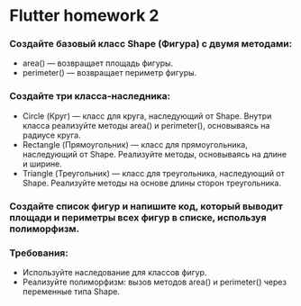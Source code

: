# Flutter homework 2

### Создайте базовый класс Shape (Фигура) с двумя методами:
- area() — возвращает площадь фигуры.
- perimeter() — возвращает периметр фигуры.

### Создайте три класса-наследника:
- Circle (Круг) — класс для круга, наследующий от Shape. Внутри класса реализуйте методы area() и perimeter(), основываясь на радиусе круга.
- Rectangle (Прямоугольник) — класс для прямоугольника, наследующий от Shape. Реализуйте методы, основываясь на длине и ширине.
- Triangle (Треугольник) — класс для треугольника, наследующий от Shape. Реализуйте методы на основе длины сторон треугольника.

### Создайте список фигур и напишите код, который выводит площади и периметры всех фигур в списке, используя полиморфизм.

### Требования:
- Используйте наследование для классов фигур.
- Реализуйте полиморфизм: вызов методов area() и perimeter() через переменные типа Shape.